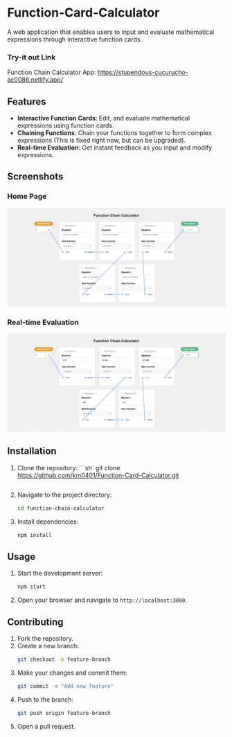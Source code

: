 # Function-Card-Calculator
A web application that enables users to input and evaluate mathematical expressions through interactive function cards.

### Try-it out Link
Function Chain Calculator App: https://stupendous-cucurucho-ac0086.netlify.app/

## Features

- **Interactive Function Cards**: Edit, and evaluate mathematical expressions using function cards.
- **Chaining Functions**: Chain your functions together to form complex expressions (This is fixed right now, but can be upgraded).
- **Real-time Evaluation**: Get instant feedback as you input and modify expressions.

## Screenshots

### Home Page
![Home Page](./public/home_page.png)

### Real-time Evaluation
![Real-time Evaluation](./public/calculator.png)

## Installation

1. Clone the repository:
    ```sh`
    git clone https://github.com/km0401/Function-Card-Calculator.git
    ```
2. Navigate to the project directory:
    ```sh
    cd function-chain-calculator
    ```
3. Install dependencies:
    ```sh
    npm install
    ```

## Usage

1. Start the development server:
    ```sh
    npm start
    ```
2. Open your browser and navigate to `http://localhost:3000`.

## Contributing

1. Fork the repository.
2. Create a new branch:
    ```sh
    git checkout -b feature-branch
    ```
3. Make your changes and commit them:
    ```sh
    git commit -m "Add new feature"
    ```
4. Push to the branch:
    ```sh
    git push origin feature-branch
    ```
5. Open a pull request.
